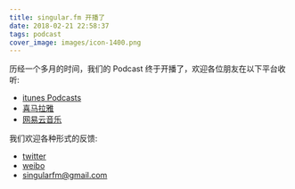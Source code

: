 ```yaml
---
title: singular.fm 开播了
date: 2018-02-21 22:58:37
tags: podcast
cover_image: images/icon-1400.png
---
```


历经一个多月的时间，我们的 Podcast 终于开播了，欢迎各位朋友在以下平台收听:

* [itunes Podcasts]()
* [喜马拉雅](http://www.ximalaya.com/4051526/album/13296530/)
* [网易云音乐]()

我们欢迎各种形式的反馈:

* [twitter]()
* [weibo]()
* singularfm@gmail.com

